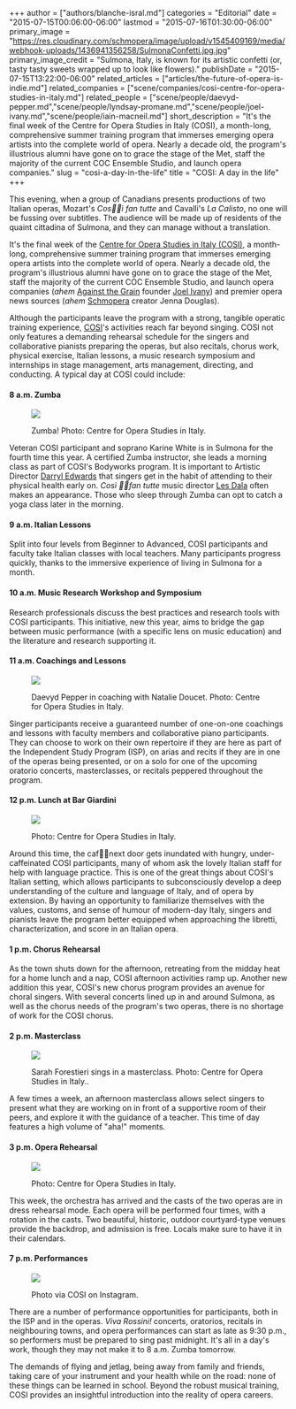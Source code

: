 +++
author = ["authors/blanche-isral.md"]
categories = "Editorial"
date = "2015-07-15T00:06:00-06:00"
lastmod = "2015-07-16T01:30:00-06:00"
primary_image = "https://res.cloudinary.com/schmopera/image/upload/v1545409169/media/webhook-uploads/1436941356258/SulmonaConfetti.jpg.jpg"
primary_image_credit = "Sulmona, Italy, is known for its artistic confetti (or, tasty tasty sweets wrapped up to look like flowers)."
publishDate = "2015-07-15T13:22:00-06:00"
related_articles = ["articles/the-future-of-opera-is-indie.md"]
related_companies = ["scene/companies/cosi-centre-for-opera-studies-in-italy.md"]
related_people = ["scene/people/daevyd-pepper.md","scene/people/lyndsay-promane.md","scene/people/joel-ivany.md","scene/people/iain-macneil.md"]
short_description = "It&#039;s the final week of the Centre for Opera Studies in Italy (COSI), a month-long, comprehensive summer training program that immerses emerging opera artists into the complete world of opera. Nearly a decade old, the program&#039;s illustrious alumni have gone on to grace the stage of the Met, staff the majority of the current COC Ensemble Studio, and launch opera companies."
slug = "cosi-a-day-in-the-life"
title = "COSI: A day in the life"
+++

This evening, when a group of Canadians presents productions of two Italian operas, Mozart's *Cos􏰀􏰁ì fan tutte* and Cavalli's *La Calisto*, no one will be fussing over subtitles. The audience will be made up of residents of the quaint cittadina of Sulmona, and they can manage without a translation.

It's the final week of the [Centre for Opera Studies in Italy (COSI)](/scene/companies/cosi-centre-for-opera-studies-in-italy/), a month-long, comprehensive summer training program that immerses emerging opera artists into the complete world of opera. Nearly a decade old, the program's illustrious alumni have gone on to grace the stage of the Met, staff the majority of the current COC Ensemble Studio, and launch opera companies (*ahem* [Against the Grain](/scene/companies/against-the-grain-theatre/) founder [Joel Ivany](/scene/people/joel-ivany)) and premier opera news sources (*ahem* [Schmopera](http://www.schmopera.com/) creator Jenna Douglas).

Although the participants leave the program with a strong, tangible operatic training experience, [COSI](https://instagram.com/cositaly/)'s activities reach far beyond singing. COSI not only features a demanding rehearsal schedule for the singers and collaborative pianists preparing the operas, but also recitals, chorus work, physical exercise, Italian lessons, a music research symposium and internships in stage management, arts management, directing, and conducting. A typical day at COSI could include:

#### 8 a.m. Zumba

<figure data-type="image">

![](https://res.cloudinary.com/schmopera/image/upload/v1545409169/media/webhook-uploads/1436940465474/PHOTO-1---Zumba---Photo-by-Blanche-Isra%C3%ABl.jpg.jpg)<figcaption>Zumba! Photo: Centre for Opera Studies in Italy.</figcaption>
</figure>

Veteran COSI participant and soprano Karine White is in Sulmona for the fourth time this year. A certified Zumba instructor, she leads a morning class as part of COSI's Bodyworks program. It is important to Artistic Director [Darryl Edwards](/darryl-edwards-on-teaching-voice/) that singers get in the habit of attending to their physical health early on. *Così 􏰀􏰁fan tutte* music director [Les Dala](/scene/people/leslie-dala/) often makes an appearance. Those who sleep through Zumba can opt to catch a yoga class later in the morning.

#### 9 a.m. Italian Lessons

Split into four levels from Beginner to Advanced, COSI participants and faculty take Italian classes with local teachers. Many participants progress quickly, thanks to the immersive experience of living in Sulmona for a month.

#### 10 a.m. Music Research Workshop and Symposium

Research professionals discuss the best practices and research tools with COSI participants. This initiative, new this year, aims to bridge the gap between music performance (with a specific lens on music education) and the literature and research supporting it.

#### 11 a.m. Coachings and Lessons

<figure data-type="image">

![](https://res.cloudinary.com/schmopera/image/upload/v1545409169/media/webhook-uploads/1436940536221/Screen%20Shot%202015-07-15%20at%2012.08.46%20AM.png)<figcaption>Daevyd Pepper in coaching with Natalie Doucet. Photo: Centre for Opera Studies in Italy.</figcaption>
</figure>

Singer participants receive a guaranteed number of one-on-one coachings and lessons with faculty members and collaborative piano participants. They can choose to work on their own repertoire if they are here as part of the Independent Study Program (ISP), on arias and recits if they are in one of the operas being presented, or on a solo for one of the upcoming oratorio concerts, masterclasses, or recitals peppered throughout the program.

#### 12 p.m. Lunch at Bar Giardini

<figure data-type="image">

![](https://res.cloudinary.com/schmopera/image/upload/v1545409169/media/webhook-uploads/1436940574620/Screen%20Shot%202015-07-15%20at%2012.09.28%20AM.png)<figcaption>Photo: Centre for Opera Studies in Italy.</figcaption>
</figure>

Around this time, the caf􏰂􏰁next door gets inundated with hungry, under-caffeinated COSI participants, many of whom ask the lovely Italian staff for help with language practice. This is one of the great things about COSI's Italian setting, which allows participants to subconsciously develop a deep understanding of the culture and language of Italy, and of opera by extension. By having an opportunity to familiarize themselves with the values, customs, and sense of humour of modern-day Italy, singers and pianists leave the program better equipped when approaching the libretti, characterization, and score in an Italian opera.

#### 1 p.m. Chorus Rehearsal

As the town shuts down for the afternoon, retreating from the midday heat for a home lunch and a nap, COSI afternoon activities ramp up. Another new addition this year, COSI's new chorus program provides an avenue for choral singers. With several concerts lined up in and around Sulmona, as well as the chorus needs of the program's two operas, there is no shortage of work for the COSI chorus.

#### 2 p.m. Masterclass

<figure data-type="image">

![](https://res.cloudinary.com/schmopera/image/upload/v1545409169/media/webhook-uploads/1436940683415/Screen%20Shot%202015-07-15%20at%2012.11.02%20AM.png)<figcaption>Sarah Forestieri sings in a masterclass. Photo: Centre for Opera Studies in Italy..</figcaption>
</figure>

A few times a week, an afternoon masterclass allows select singers to present what they are working on in front of a supportive room of their peers, and explore it with the guidance of a teacher. This time of day features a high volume of "aha!" moments.

#### 3 p.m. Opera Rehearsal 

<figure data-type="image">

![](https://res.cloudinary.com/schmopera/image/upload/v1545409169/media/webhook-uploads/1436941276746/Photo%204%20-%20Opera%20Rehearsal%20-%20Photo%20Darryl%20Edwards.jpg.jpg)
<figcaption>Photo: Centre for Opera Studies in Italy.</figcaption>
</figure>

This week, the orchestra has arrived and the casts of the two operas are in dress rehearsal mode. Each opera will be performed four times, with a rotation in the casts. Two beautiful, historic, outdoor courtyard-type venues provide the backdrop, and admission is free. Locals make sure to have it in their calendars.

#### 7 p.m. Performances

<figure data-type="image">

![](https://res.cloudinary.com/schmopera/image/upload/v1545409169/media/webhook-uploads/1436940756779/Screen%20Shot%202015-07-15%20at%2012.12.30%20AM.png)<figcaption>Photo via COSI on Instagram.</figcaption>
</figure>

There are a number of performance opportunities for participants, both in the ISP and in the operas. *Viva Rossini!* concerts, oratorios, recitals in neighbouring towns, and opera performances can start as late as 9:30 p.m., so performers must be prepared to sing past midnight. It's all in a day's work, though they may not make it to 8 a.m. Zumba tomorrow.

The demands of flying and jetlag, being away from family and friends, taking care of your instrument and your health while on the road: none of these things can be learned in school. Beyond the robust musical training, COSI provides an insightful introduction into the reality of opera careers.
